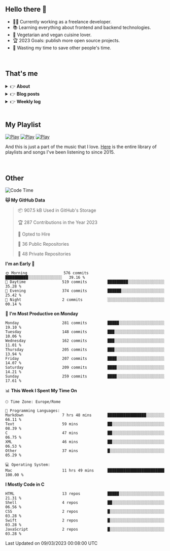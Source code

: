 <h2>Hello there 👋</h2>

- 👨‍💻 Currently working as a freelance developer.
- :books: Learning everything about frontend and backend technologies.
- 🌱 Vegetarian and vegan cuisine lover.
- :trophy: 2023 Goals: publish more open source projects.
- :dart: Wasting my time to save other people's time.

<br>

## That's me
<!-- markdownlint-disable MD033 -->
<details>
    <summary>&#128073 <b>About</b></summary><br/>

<!-- BLOG-POST-LIST:START -->
- 👀 [About me](https://simonemargio.im/)
- 🧑‍💻 [Resume](https://simonemargio.im/resume/)
- 🤝 [Polywork](https://www.polywork.com/simonemargio)
<!-- BLOG-POST-LIST:END -->
</details>

<details>
    <summary>&#128073 <b>Blog posts</b></summary><br/>

<!-- BLOG-POST-LIST:START -->
- [LastPass](https://simonemargio.im/blog/lastpass/)
- [Apple Music](https://simonemargio.im/blog/applemusic/)
- [iCloud Keychain](https://simonemargio.im/blog/icloudkeychain/)
- [Digital legacy](https://simonemargio.im/blog/digitallegacy/)
- [Usability](https://simonemargio.im/blog/usability/)
- [Bitwarden](https://simonemargio.im/blog/bitwarden/)
- [About EXIF metadata](https://simonemargio.im/blog/aboutexifmetadata/)
- [Stop using whatsapp](https://simonemargio.im/blog/stopusingwhatsapp/)
- [Password Managers](https://simonemargio.im/blog/managepasswords/)
- [More](https://simonemargio.im/blog/page/2/)
<!-- BLOG-POST-LIST:END -->
</details>

<details>
    <summary>&#128073 <b>Weekly log</b></summary><br/>

<!-- BLOG-POST-LIST:START -->
- [Mar - 1°](https://simonemargio.im/log/2022/march/1/)
- [Feb - 4°](https://simonemargio.im/log/2022/february/4/)
- [Feb - 3°](https://simonemargio.im/log/2022/february/3/)
<!-- BLOG-POST-LIST:END -->
</details>

<br>

## My Playlist
[![Play](https://user-images.githubusercontent.com/22590804/173320312-c6ff4952-2d80-4da0-bc86-1a49d009b4a7.jpg)](https://music.apple.com/it/playlist/juice/pl.u-mJy83A8tGBvZWA)
[![Play](https://user-images.githubusercontent.com/22590804/173320788-49695c90-a4c3-48b3-8ac5-f6f4b944955f.jpg)](https://music.apple.com/it/playlist/gym/pl.u-38oWWgbT3gryK0)
[![Play](https://user-images.githubusercontent.com/22590804/173321081-fd673357-e189-4e1d-bf6a-fc8048872de2.jpg)](https://music.apple.com/it/playlist/relax/pl.u-9N9LLp3u27KNLk)

And this is just a part of the music that I love. [Here](https://simonemargio.github.io/music/) is the entire library of playlists and songs I've been listening to since 2015.

<br>

## Other

<!--START_SECTION:waka-->
![Code Time](http://img.shields.io/badge/Code%20Time-428%20hrs%2022%20mins-blue)

**🐱 My GitHub Data** 

> 📦 907.5 kB Used in GitHub's Storage 
 > 
> 🏆 287 Contributions in the Year 2023
 > 
> 💼 Opted to Hire
 > 
> 📜 36 Public Repositories 
 > 
> 🔑 48 Private Repositories 
 > 
**I'm an Early 🐤** 

```text
🌞 Morning                576 commits         ██████████░░░░░░░░░░░░░░░   39.16 % 
🌆 Daytime                519 commits         █████████░░░░░░░░░░░░░░░░   35.28 % 
🌃 Evening                374 commits         ██████░░░░░░░░░░░░░░░░░░░   25.42 % 
🌙 Night                  2 commits           ░░░░░░░░░░░░░░░░░░░░░░░░░   00.14 % 
```
📅 **I'm Most Productive on Monday** 

```text
Monday                   281 commits         █████░░░░░░░░░░░░░░░░░░░░   19.10 % 
Tuesday                  148 commits         ███░░░░░░░░░░░░░░░░░░░░░░   10.06 % 
Wednesday                162 commits         ███░░░░░░░░░░░░░░░░░░░░░░   11.01 % 
Thursday                 205 commits         ███░░░░░░░░░░░░░░░░░░░░░░   13.94 % 
Friday                   207 commits         ████░░░░░░░░░░░░░░░░░░░░░   14.07 % 
Saturday                 209 commits         ████░░░░░░░░░░░░░░░░░░░░░   14.21 % 
Sunday                   259 commits         ████░░░░░░░░░░░░░░░░░░░░░   17.61 % 
```


📊 **This Week I Spent My Time On** 

```text
🕑︎ Time Zone: Europe/Rome

💬 Programming Languages: 
Markdown                 7 hrs 48 mins       █████████████████░░░░░░░░   66.11 % 
Text                     59 mins             ██░░░░░░░░░░░░░░░░░░░░░░░   08.39 % 
C                        47 mins             ██░░░░░░░░░░░░░░░░░░░░░░░   06.75 % 
XML                      46 mins             ██░░░░░░░░░░░░░░░░░░░░░░░   06.53 % 
Other                    37 mins             █░░░░░░░░░░░░░░░░░░░░░░░░   05.29 % 

💻 Operating System: 
Mac                      11 hrs 49 mins      █████████████████████████   100.00 % 
```

**I Mostly Code in C** 

```text
HTML                     13 repos            █████░░░░░░░░░░░░░░░░░░░░   21.31 % 
Shell                    4 repos             ██░░░░░░░░░░░░░░░░░░░░░░░   06.56 % 
CSS                      2 repos             █░░░░░░░░░░░░░░░░░░░░░░░░   03.28 % 
Swift                    2 repos             █░░░░░░░░░░░░░░░░░░░░░░░░   03.28 % 
JavaScript               2 repos             █░░░░░░░░░░░░░░░░░░░░░░░░   03.28 % 
```




 Last Updated on 09/03/2023 00:08:00 UTC
<!--END_SECTION:waka-->



